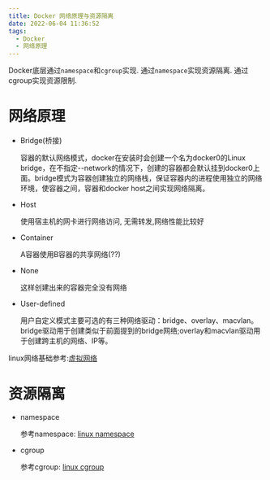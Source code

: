 ```yaml
---
title: Docker 网络原理与资源隔离
date: 2022-06-04 11:36:52
tags:
  - Docker
  - 网络原理
---
```


Docker底层通过`namespace`和`cgroup`实现. 通过`namespace`实现资源隔离. 通过cgroup实现资源限制.

# 网络原理

- Bridge(桥接)

  容器的默认网络模式，docker在安装时会创建一个名为docker0的Linux bridge，在不指定--network的情况下，创建的容器都会默认挂到docker0上面。bridge模式为容器创建独立的网络栈，保证容器内的进程使用独立的网络环境，使容器之间，容器和docker host之间实现网络隔离。

- Host

  使用宿主机的网卡进行网络访问, 无需转发,网络性能比较好

- Container

  A容器使用B容器的共享网络(??)

- None

  这样创建出来的容器完全没有网络

- User-defined

  用户自定义模式主要可选的有三种网络驱动：bridge、overlay、macvlan。bridge驱动用于创建类似于前面提到的bridge网络;overlay和macvlan驱动用于创建跨主机的网络、IP等。  

linux网络基础参考:[虚拟网络](https://www.cnblogs.com/jmilkfan-fanguiju/p/12789756.html)

# 资源隔离

- namespace

  参考namespace: [linux namespace](https://www.cnblogs.com/sparkdev/p/9365405.html)

- cgroup

  参考cgroup: [linux cgroup](https://tech.meituan.com/2015/03/31/cgroups.html)
